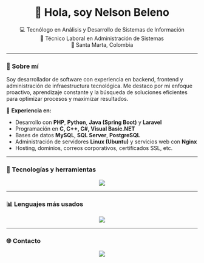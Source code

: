 <h1 align="center">👋 Hola, soy Nelson Beleno</h1>

<p align="center">
  💻 Tecnólogo en Análisis y Desarrollo de Sistemas de Información<br>
  🧠 Técnico Laboral en Administración de Sistemas<br>
  📍 Santa Marta, Colombia
</p>

---

### 🚀 Sobre mí

Soy desarrollador de software con experiencia en backend, frontend y administración de infraestructura tecnológica. Me destaco por mi enfoque proactivo, aprendizaje constante y la búsqueda de soluciones eficientes para optimizar procesos y maximizar resultados.

🔧 **Experiencia en:**

- Desarrollo con **PHP**, **Python**, **Java (Spring Boot)** y **Laravel**
- Programación en **C, C++, C#, Visual Basic.NET**
- Bases de datos **MySQL**, **SQL Server**, **PostgreSQL**
- Administración de servidores **Linux (Ubuntu)** y servicios web con **Nginx**
- Hosting, dominios, correos corporativos, certificados SSL, etc.

---

### 🧰 Tecnologías y herramientas

<p align="center">
  <img src="https://skillicons.dev/icons?i=c,cpp,cs,css,html,java,javascript,dotnet,php,python,bash,lua,markdown,nodejs,spring,laravel,nginx,linux,windows,vscode,visualstudio,netbeans,idea,mysql,postgres,azure,aws,oracle,ssh,ftp,postman&theme=light" />
</p>

---

### 📊 Lenguajes más usados

<p align="center">
  <img src="https://github-readme-stats.vercel.app/api/top-langs/?username=nelsonbeleno&layout=compact&langs_count=10&theme=transparent" />
</p>

---

### 🌐 Contacto

<p align="center">
  <a href="https://www.linkedin.com/in/nelsonbeleno" target="_blank">
    <img src="https://img.shields.io/badge/LinkedIn-blue?style=for-the-badge&logo=linkedin&logoColor=white" />
  </a>
</p>
